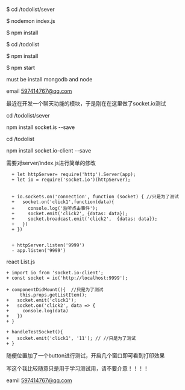 $ cd /todolist/sever

$ nodemon index.js

$ npm install

$ cd /todolist

$ npm install

$ npm start

must be install mongodb and node

email 597414767@qq.com

最近在开发一个聊天功能的模块，于是刚在在这里做了socket.io测试

cd /todolist/sever

npm install socket.is --save

cd /todolist

npm install socket.io-client --save

需要对server/index.js进行简单的修改

```
  + let httpServer= require('http').Server(app);
  + let io = require('socket.io')(httpServer);


  + io.sockets.on('connection', function (socket) { //只是为了测试
  +   socket.on('click1',function(data){
  +     console.log('监听点击事件');
  +     socket.emit('click2', {datas: data});
  +     socket.broadcast.emit('click2',  {datas: data});
  +   })
  + })


  + httpServer.listen('9999')
  - app.listen('9999')

```

react List.js

```
+ import io from 'socket.io-client';
+ const socket = io('http://localhost:9999');

+ componentDidMount(){  //只是为了测试
     this.props.getListItem();
+   socket.emit('click1');
+   socket.on('click2', data => {
+     console.log(data)
+   })
+ }

+ handleTestSocket(){
+   socket.emit('click1', '11'); // //只是为了测试
+ }
```

  随便位置加了一个button进行测试，开启几个窗口即可看到打印效果

  写这个我比较随意只是用于学习测试用，请不要介意！！！！

  eamil  597414767@qq.com